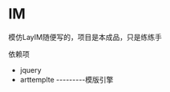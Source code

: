 # IM
模仿LayIM随便写的，项目是本成品，只是练练手

<p>依赖项</p>
<ul>
	<li>jquery</li>
	<li>arttemplte  ---------模版引擎</li>
</ul>